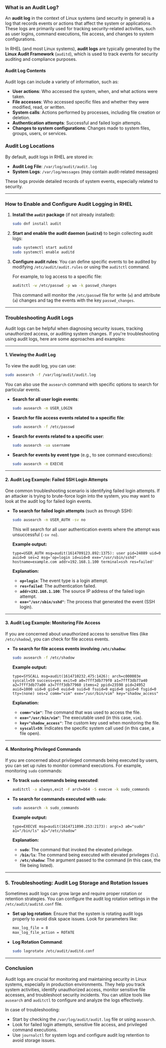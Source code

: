 ### **What is an Audit Log?**

An **audit log** in the context of Linux systems (and security in general) is a log that records events or actions that affect the system or applications. These logs are primarily used for tracking security-related activities, such as user logins, command executions, file access, and changes to system configurations.

In RHEL (and most Linux systems), **audit logs** are typically generated by the **Linux Audit Framework** (`auditd`), which is used to track events for security auditing and compliance purposes.

#### **Audit Log Contents**
Audit logs can include a variety of information, such as:
- **User actions**: Who accessed the system, when, and what actions were taken.
- **File accesses**: Who accessed specific files and whether they were modified, read, or written.
- **System calls**: Actions performed by processes, including file creation or deletion.
- **Authentication attempts**: Successful and failed login attempts.
- **Changes to system configurations**: Changes made to system files, groups, users, or services.

### **Audit Log Locations**

By default, audit logs in RHEL are stored in:

- **Audit Log File**: `/var/log/audit/audit.log`
- **System Logs**: `/var/log/messages` (may contain audit-related messages)

These logs provide detailed records of system events, especially related to security.

---

### **How to Enable and Configure Audit Logging in RHEL**

1. **Install the `audit` package** (if not already installed):

   ```bash
   sudo dnf install audit
   ```

2. **Start and enable the audit daemon (`auditd`)** to begin collecting audit logs:

   ```bash
   sudo systemctl start auditd
   sudo systemctl enable auditd
   ```

3. **Configure audit rules**: You can define specific events to be audited by modifying `/etc/audit/audit.rules` or using the `auditctl` command.

   For example, to log access to a specific file:

   ```bash
   auditctl -w /etc/passwd -p wa -k passwd_changes
   ```

   This command will monitor the `/etc/passwd` file for write (`w`) and attribute (`a`) changes and tag the events with the key `passwd_changes`.

---

### **Troubleshooting Audit Logs**

Audit logs can be helpful when diagnosing security issues, tracking unauthorized access, or auditing system changes. If you're troubleshooting using audit logs, here are some approaches and examples:

---

#### **1. Viewing the Audit Log**

To view the audit log, you can use:

```bash
sudo ausearch -f /var/log/audit/audit.log
```

You can also use the `ausearch` command with specific options to search for particular events.

- **Search for all user login events**:

  ```bash
  sudo ausearch -m USER_LOGIN
  ```

- **Search for file access events related to a specific file**:

  ```bash
  sudo ausearch -f /etc/passwd
  ```

- **Search for events related to a specific user**:

  ```bash
  sudo ausearch -ua username
  ```

- **Search for events by event type** (e.g., to see command executions):

  ```bash
  sudo ausearch -m EXECVE
  ```

---

#### **2. Audit Log Example: Failed SSH Login Attempts**

One common troubleshooting scenario is identifying failed login attempts. If an attacker is trying to brute-force login into the system, you may want to look at the audit log for failed login events.

- **To search for failed login attempts** (such as through SSH):

  ```bash
  sudo ausearch -m USER_AUTH -sv no
  ```

  This will search for all user authentication events where the attempt was unsuccessful (`-sv no`).

  **Example output:**

  ```
  type=USER_AUTH msg=audit(1614709123.892:1375): user pid=24889 uid=0 auid=0 ses=2 msg='op=login id=uid=0 exe="/usr/sbin/sshd" hostname=example.com addr=192.168.1.100 terminal=ssh res=failed'
  ```

  **Explanation:**
  - **`op=login`**: The event type is a login attempt.
  - **`res=failed`**: The authentication failed.
  - **`addr=192.168.1.100`**: The source IP address of the failed login attempt.
  - **`exe="/usr/sbin/sshd"`**: The process that generated the event (SSH login).

---

#### **3. Audit Log Example: Monitoring File Access**

If you are concerned about unauthorized access to sensitive files (like `/etc/shadow`), you can check for file access events.

- **To search for file access events involving `/etc/shadow`**:

  ```bash
  sudo ausearch -f /etc/shadow
  ```

  **Example output:**

  ```
  type=SYSCALL msg=audit(1614710232.475:1426): arch=c000003e syscall=59 success=yes exit=0 a0=7fff3db779f0 a1=7fff3db77a40 a2=7fff3db77a00 a3=7fff3db77960 items=2 ppid=23598 pid=24952 auid=1000 uid=0 gid=0 euid=0 suid=0 fsuid=0 egid=0 sgid=0 fsgid=0 tty=(none) ses=2 comm="vim" exe="/usr/bin/vim" key="shadow_access"
  ```

  **Explanation:**
  - **`comm="vim"`**: The command that was used to access the file.
  - **`exe="/usr/bin/vim"`**: The executable used (in this case, `vim`).
  - **`key="shadow_access"`**: The custom key used when monitoring the file.
  - **`syscall=59`**: Indicates the specific system call used (in this case, a file open).

---

#### **4. Monitoring Privileged Commands**

If you are concerned about privileged commands being executed by users, you can set up rules to monitor command executions. For example, monitoring `sudo` commands:

- **To track `sudo` commands being executed**:

  ```bash
  auditctl -a always,exit -F arch=b64 -S execve -k sudo_commands
  ```

- **To search for commands executed with `sudo`**:

  ```bash
  sudo ausearch -k sudo_commands
  ```

  **Example output:**

  ```
  type=EXECVE msg=audit(1614711890.253:2173): argc=3 a0="sudo" a1="/bin/ls" a2="/etc/shadow"
  ```

  **Explanation:**
  - **`sudo`**: The command that invoked the elevated privilege.
  - **`/bin/ls`**: The command being executed with elevated privileges (`ls`).
  - **`/etc/shadow`**: The argument passed to the command (in this case, the file being listed).

---

### **5. Troubleshooting: Audit Log Storage and Rotation Issues**

Sometimes audit logs can grow large and require proper rotation or retention strategies. You can configure the audit log rotation settings in the `/etc/audit/auditd.conf` file.

- **Set up log rotation**: Ensure that the system is rotating audit logs properly to avoid disk space issues. Look for parameters like:

  ```bash
  max_log_file = 8
  max_log_file_action = ROTATE
  ```

- **Log Rotation Command**:

  ```bash
  sudo logrotate /etc/audit/auditd.conf
  ```

---

### **Conclusion**

Audit logs are crucial for monitoring and maintaining security in Linux systems, especially in production environments. They help you track system activities, identify unauthorized access, monitor sensitive file accesses, and troubleshoot security incidents. You can utilize tools like `ausearch` and `auditctl` to configure and analyze the logs effectively.

In case of troubleshooting:
- Start by checking the `/var/log/audit/audit.log` file or using `ausearch`.
- Look for failed login attempts, sensitive file access, and privileged command executions.
- Use `journalctl` for system logs and configure audit log retention to avoid storage issues.

